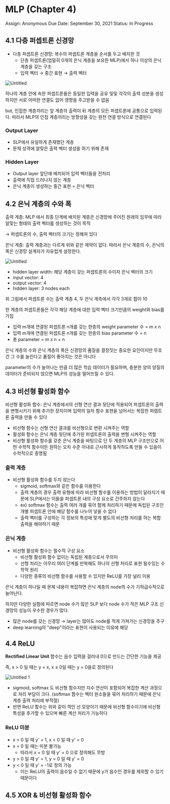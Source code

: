 # MLP (Chapter 4)

Assign: Anonymous
Due Date: September 30, 2021
Status: In Progress

## 4.1 다층 퍼셉트론 신경망

- 다층 퍼셉트론 신경망: 복수의 퍼셉트론 계층을 순서를 두고 배치한 것
    - 단층 퍼셉트론(엄밀히 0개의 은닉 계층을 보유한 MLP)에서 하나 이상의 은닉 계층을 갖는 구조
    - 입력 벡터 → 중간 표현 → 출력 벡터

![Untitled](https://user-images.githubusercontent.com/54128055/135636654-1f4df96e-3a93-4db6-8611-550528292149.png)

하나의 계층 안에 속한 퍼셉트론들은 동일한 입력을 공유 및및 각각의 출력 성분을 생성하지만 서로 어떠한 연결도 없어 영향을 주고받을 수 없음

but, 인접한 계층끼리는 앞 계층의 출력이 뒤 계층의 모든 퍼셉트론에 공통으로 입력된다. 따라서 MLP의 인접 계층끼리는 방향성을 갖는 완전 연결 방식으로 연결된다

### Output Layer

- SLP에서 유일하게 존재했던 계층
- 문제 성격에 알맞은 출력 벡터 생성을 하기 위해 존재

### Hidden Layer

- Output layer 앞단에 배치되어 입력 벡터들을 전처리
- 출력에 직접 드러나지 않는 계층
- 은닉 계층이 생성하는 중간 표현 = 은닉 벡터

## 4.2 은닉 계층의 수와 폭

출력 계층: MLP 에서 최종 단계에 배치된 계층은 신경망에 주어진 원래의 임무에 따라 알맞는 형태의 출력 벡터를 생성하는 것이 목적 

→ 퍼셉트론의 수, 출력 벡터의 크기는 정해져 있다

은닉 계층: 출력 계층과는 다르게 위와 같은 제약이 없다. 따라서 은닉 계층의 수, 은닉의 폭은 신경망 설계자가 자유럽게 설정한다.

![Untitled](https://user-images.githubusercontent.com/54128055/135636654-1f4df96e-3a93-4db6-8611-550528292149.png)

- hidden layer width: 해당 계층이 갖는 퍼셉트론의 수이자 은닉 벡터의 크기
- input vector: 4
- output vector: 4
- hidden layer: 3 nodes each

위 그림에서 퍼셉트론 수는 출력 계층 4, 두 은닉 계측에서 각각 3개로 합이 10

한 계층의 퍼셉트론들은 각각 해당 계층에 대한 입력 벡터 크기만큼의 weight와 bias를 가짐

- 입력 m개에 연결된 퍼셉트론 n개를 갖는 한층의 weight parameter 수 = m x n
- 입력 m개에 연결된 퍼셉트론 n개를 갖는 한층의 bias parameter 수 = n
- 총 parameter = m x n + n

은닉 계층의 수와 은닉 계층의 폭은 신경망의 품질을 결정짓는 중요한 요인이지만 무조건 그 수를 늘린다고 품질이 좋아지는 것은 아니다

parameter의 수가 늘어나는 만큼 더 많은 학습 데이터가 필요하며, 충분한 양의 양질의 데이터가 준비되지 않으면 MLP의 성능을 떨어뜨릴 수 있다.

## 4.3 비선형 활성화 함수

비선형 활성화 함수: 은닉 계층에서의 선형 연산 결과 뒷단에 적용되어 퍼셉트론의 출력을 변형시키기 위해 추가한 장치이며 입력의 일차 함수 표현을 넘어서는 복잡한 퍼렙트론 출력을 만들 수 있다

- 비선형 함수는 선형 연산 결과를 비선형으로 변환 시켜주는 역할
- 활성화 함수는 은닉 계층 뒷단에 추가된 퍼셉트론의 출력을 변형 시켜주는 역할
- 비선형 활성화 함수를 갖춘 은닉 계층을 바탕으로 단 두 계층의 MLP 구조만으로 어떤 수학적 함수이든 원하는 오차 수준 이내로 근사하게 동작하도록 만들 수 있음이 수학적으로 증명됨

### 출력 계층

- 비선형 활성화 함수를 두지 않는다
    - sigmoid, softmax와 같은 함수를 이용한다
    - 출력 계층의 경우 출력 유형에 따라 비선형 함수를 이용하는 방법이 달라지기 때문에 SLP에서는 이들을 퍼셉트론 내의 구성 요소로 간주하지 않는다
    - ex) softmax 함수는 출력 여러 개를 묶어 함께 처리하기 때문에 독립된 구조인 개별 퍼셉트론 안에 해당 함수를 나누어 넣을 수 없다
    - 출력 벡터를 구성하는 각 정보의 특성에 맞게 별도의 비선형 처리를 하는 복합 출력을 해야하기 때문

### 은닉 계층

- 비선형 활성화 함수는 필수적 구성 요소
    - 비선형 활성화 함수 없이는 독립된 계층으로서 무의미
    - 선형 처리는 아무리 여러 단계를 반복해도 하나의 선형 처리로 표현 될수있는 수학적 원리
    - 다양한 종류의 비선형 함수를 사용할 수 있지만 ReLU를 가장 널리 이용

은닉 계층이 하나일 때 문제 내용이 복잡하면 은닉 계층의 node의 수가 기하급수적으로 늘어난다.

하지만 다양한 실험에 따르면 node 수가 많은 SLP 보다 node 수가 적은 MLP 구조 신경망의 성능이 우수한 경우가 많다.

- 많은 node를 갖는 신경망 → layer는 많아도 node를 적게 가져가는 신경망을 추구
- deep learning의 "deep"이라는 표현이 사용되는 이유에 해당

## 4.4 ReLU

**Rectified Linear Unit** 함수는 음수 입력을 걸러내 0으로 만드는 간단한 기능을 제공

즉, x > 0 일 때는 y = x, x ≤ 0일 때는 y = 0을로 정의된다

![Untitled 1](https://user-images.githubusercontent.com/54128055/135636511-7bbfa600-7e7b-4de6-9856-8e0cd94c95dc.png)

- sigmoid, softmax 도 비선형 함수지만 지수 연산이 포함되어 복잡한 계산 과정으로 처리 부담이 크다. (softmax 함수는 벡터 원소들을 묶어 처리하기 때문에 은닉 계층 출력 처리에 부적절)
- 반면 ReLU 함수는 위와 같이 꺽인 선 모양이기 때문에 비선형 함수이기에 비선형 특성을 추가할 수 있으며 빠른 계산 처리가 가능하다

### ReLU 미분

- x > 0 일 때 y' = 1, x < 0 일 때 y' = 0
- x = 0 일 때는 미분 불가능
    - 따라서 x = 0 일 때 y' = 0 으로 정의해도 무방
- y > 0 일 때 y' = 1, y = 0 일 때 y' = 0
- y < 0 일 때 y' = -1로 정의 가능
    - 이는 ReLU의 출력이 음수일 수 없기 때문에 y가 음수인 경우를 제외할 수 있기 때문이다

## 4.5 XOR & 비선형 활성화 함수
